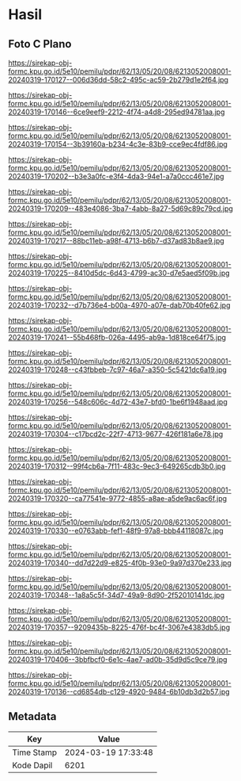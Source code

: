 # Hasil

## Foto C Plano

https://sirekap-obj-formc.kpu.go.id/5e10/pemilu/pdpr/62/13/05/20/08/6213052008001-20240319-170127--006d36dd-58c2-495c-ac59-2b279d1e2f64.jpg

https://sirekap-obj-formc.kpu.go.id/5e10/pemilu/pdpr/62/13/05/20/08/6213052008001-20240319-170146--6ce9eef9-2212-4f74-a4d8-295ed94781aa.jpg

https://sirekap-obj-formc.kpu.go.id/5e10/pemilu/pdpr/62/13/05/20/08/6213052008001-20240319-170154--3b39160a-b234-4c3e-83b9-cce9ec4fdf86.jpg

https://sirekap-obj-formc.kpu.go.id/5e10/pemilu/pdpr/62/13/05/20/08/6213052008001-20240319-170202--b3e3a0fc-e3f4-4da3-94e1-a7a0ccc461e7.jpg

https://sirekap-obj-formc.kpu.go.id/5e10/pemilu/pdpr/62/13/05/20/08/6213052008001-20240319-170209--483e4086-3ba7-4abb-8a27-5d69c89c79cd.jpg

https://sirekap-obj-formc.kpu.go.id/5e10/pemilu/pdpr/62/13/05/20/08/6213052008001-20240319-170217--88bc11eb-a98f-4713-b6b7-d37ad83b8ae9.jpg

https://sirekap-obj-formc.kpu.go.id/5e10/pemilu/pdpr/62/13/05/20/08/6213052008001-20240319-170225--8410d5dc-6d43-4799-ac30-d7e5aed5f09b.jpg

https://sirekap-obj-formc.kpu.go.id/5e10/pemilu/pdpr/62/13/05/20/08/6213052008001-20240319-170232--d7b736e4-b00a-4970-a07e-dab70b40fe62.jpg

https://sirekap-obj-formc.kpu.go.id/5e10/pemilu/pdpr/62/13/05/20/08/6213052008001-20240319-170241--55b468fb-026a-4495-ab9a-1d818ce64f75.jpg

https://sirekap-obj-formc.kpu.go.id/5e10/pemilu/pdpr/62/13/05/20/08/6213052008001-20240319-170248--c43fbbeb-7c97-46a7-a350-5c5421dc6a19.jpg

https://sirekap-obj-formc.kpu.go.id/5e10/pemilu/pdpr/62/13/05/20/08/6213052008001-20240319-170256--548c606c-4d72-43e7-bfd0-1be6f1948aad.jpg

https://sirekap-obj-formc.kpu.go.id/5e10/pemilu/pdpr/62/13/05/20/08/6213052008001-20240319-170304--c17bcd2c-22f7-4713-9677-426f181a6e78.jpg

https://sirekap-obj-formc.kpu.go.id/5e10/pemilu/pdpr/62/13/05/20/08/6213052008001-20240319-170312--99f4cb6a-7f11-483c-9ec3-649265cdb3b0.jpg

https://sirekap-obj-formc.kpu.go.id/5e10/pemilu/pdpr/62/13/05/20/08/6213052008001-20240319-170320--ca77541e-9772-4855-a8ae-a5de9ac6ac6f.jpg

https://sirekap-obj-formc.kpu.go.id/5e10/pemilu/pdpr/62/13/05/20/08/6213052008001-20240319-170330--e0763abb-fef1-48f9-97a8-bbb44118087c.jpg

https://sirekap-obj-formc.kpu.go.id/5e10/pemilu/pdpr/62/13/05/20/08/6213052008001-20240319-170340--dd7d22d9-e825-4f0b-93e0-9a97d370e233.jpg

https://sirekap-obj-formc.kpu.go.id/5e10/pemilu/pdpr/62/13/05/20/08/6213052008001-20240319-170348--1a8a5c5f-34d7-49a9-8d90-2f52010141dc.jpg

https://sirekap-obj-formc.kpu.go.id/5e10/pemilu/pdpr/62/13/05/20/08/6213052008001-20240319-170357--9209435b-8225-476f-bc4f-3067e4383db5.jpg

https://sirekap-obj-formc.kpu.go.id/5e10/pemilu/pdpr/62/13/05/20/08/6213052008001-20240319-170406--3bbfbcf0-6e1c-4ae7-ad0b-35d9d5c9ce79.jpg

https://sirekap-obj-formc.kpu.go.id/5e10/pemilu/pdpr/62/13/05/20/08/6213052008001-20240319-170136--cd6854db-c129-4920-9484-6b10db3d2b57.jpg


## Metadata

| Key        | Value               |
| ---------- | ------------------- |
| Time Stamp | 2024-03-19 17:33:48 |
| Kode Dapil | 6201                |



